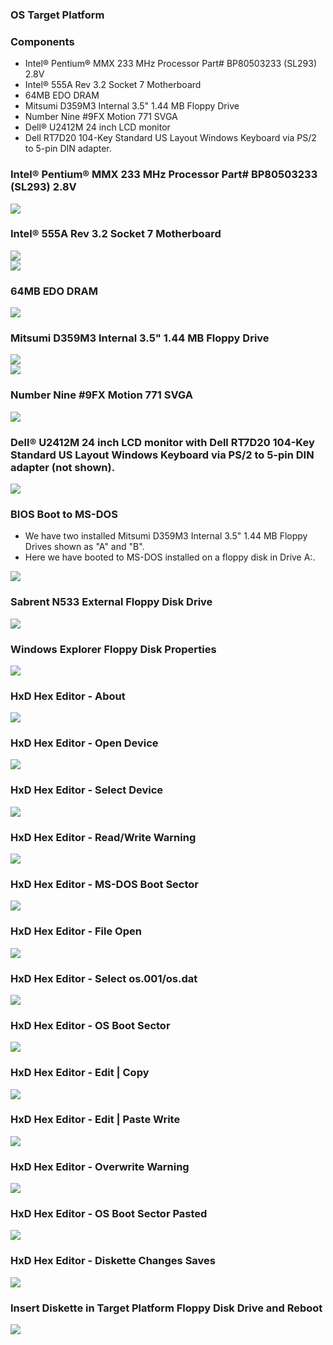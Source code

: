### OS Target Platform
### Components
- Intel® Pentium® MMX 233 MHz Processor Part# BP80503233 (SL293) 2.8V
- Intel® 555A Rev 3.2 Socket 7 Motherboard
- 64MB EDO DRAM
- Mitsumi D359M3 Internal 3.5" 1.44 MB Floppy Drive
- Number Nine #9FX Motion 771 SVGA
- Dell® U2412M 24 inch LCD monitor
- Dell RT7D20 104-Key Standard US Layout Windows Keyboard via PS/2 to 5-pin DIN adapter.
### Intel® Pentium® MMX 233 MHz Processor Part# BP80503233 (SL293) 2.8V
<img src="../images/os001_Pentium_001.jpg"/>

### Intel® 555A Rev 3.2 Socket 7 Motherboard
<img src="../images/os001_Intel555A_001.jpg"/><br>
<img src="../images/os001_Intel555A_002.jpg"/>

### 64MB EDO DRAM
<img src="../images/os001_64MB_EDO_DRAM_001.jpg"/>

### Mitsumi D359M3 Internal 3.5" 1.44 MB Floppy Drive
<img src="../images/os001_MitsumiD359M3_Front_001.jpg"/><br>
<img src="../images/os001_MitsumiD359M3_Back_001.jpg"/>

### Number Nine #9FX Motion 771 SVGA
<img src="../images/os001_NumberNine_9FX_Motion771_001.jpg"/>

### Dell® U2412M 24 inch LCD monitor with Dell RT7D20 104-Key Standard US Layout Windows Keyboard via PS/2 to 5-pin DIN adapter (not shown).
<img src="../images/os001_DellMonitor_U2412M_001.jpg"/>

### BIOS Boot to MS-DOS
- We have two installed Mitsumi D359M3 Internal 3.5" 1.44 MB Floppy Drives shown as "A" and "B".
- Here we have booted to MS-DOS installed on a floppy disk in Drive A:.

<img src="../images/os001_BIOS_001.jpg"/>

### Sabrent N533 External Floppy Disk Drive
<img src="../images/os001_SabrentN533_001.jpg"/>

### Windows Explorer Floppy Disk Properties
<img src="../images/os001_WindowsExplorer_FloppyDiskProperties_001.PNG"/>

### HxD Hex Editor - About
<img src="../images/os001_HxD_001_About.PNG"/>

### HxD Hex Editor - Open Device
<img src="../images/os001_HxD_002_OpenDevice.PNG"/>

### HxD Hex Editor - Select Device
<img src="../images/os001_HxD_003_SelectDevice.PNG"/>

### HxD Hex Editor - Read/Write Warning
<img src="../images/os001_HxD_004_ReadWriteWarning.PNG"/>

### HxD Hex Editor - MS-DOS Boot Sector
<img src="../images/os001_HxD_005_MSDOSBootSector.PNG"/>

### HxD Hex Editor - File Open
<img src="../images/os001_HxD_006_FileOpen.PNG"/>

### HxD Hex Editor - Select os.001/os.dat
<img src="../images/os001_HxD_007_SelectOSDat.PNG"/>

### HxD Hex Editor - OS Boot Sector
<img src="../images/os001_HxD_008_OSBootSector.PNG"/>

### HxD Hex Editor - Edit | Copy
<img src="../images/os001_HxD_009_EditCopy.PNG"/>

### HxD Hex Editor - Edit | Paste Write
<img src="../images/os001_HxD_010_EditPasteWrite.PNG"/>

### HxD Hex Editor - Overwrite Warning
<img src="../images/os001_HxD_011_WarningOverwrite.PNG"/>

### HxD Hex Editor - OS Boot Sector Pasted
<img src="../images/os001_HxD_012_EditPaste.PNG"/>

### HxD Hex Editor - Diskette Changes Saves
<img src="../images/os001_HxD_013_BootSectorUpdated.PNG"/>

### Insert Diskette in Target Platform Floppy Disk Drive and Reboot
<img src="../images/os001_Boot_001.jpg"/>
